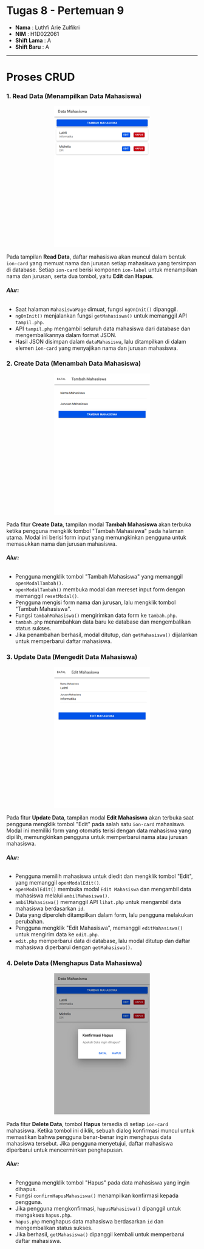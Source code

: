 # Tugas 8 - Pertemuan 9

- **Nama** : Luthfi Arie Zulfikri
- **NIM** : H1D022061
- **Shift Lama** : A
- **Shift Baru** : A

---

# Proses CRUD

### 1. Read Data (Menampilkan Data Mahasiswa)

<p align="center">
  <img src="src/assets/img/home.png" alt="Halaman Read Data (Menampilkan Data Mahasiswa)" width="50%"/>
</p>

Pada tampilan **Read Data**, daftar mahasiswa akan muncul dalam bentuk `ion-card` yang memuat nama dan jurusan setiap mahasiswa yang tersimpan di database. Setiap `ion-card` berisi komponen `ion-label` untuk menampilkan nama dan jurusan, serta dua tombol, yaitu **Edit** dan **Hapus**.

###### **Alur:**

- Saat halaman `MahasiswaPage` dimuat, fungsi `ngOnInit()` dipanggil.
- `ngOnInit()` menjalankan fungsi `getMahasiswa()` untuk memanggil API `tampil.php`.
- API `tampil.php` mengambil seluruh data mahasiswa dari database dan mengembalikannya dalam format JSON.
- Hasil JSON disimpan dalam `dataMahasiswa`, lalu ditampilkan di dalam elemen `ion-card` yang menyajikan nama dan jurusan mahasiswa.

### 2. Create Data (Menambah Data Mahasiswa)

<p align="center">
  <img src="src/assets/img/tambah.png" alt="Halaman Create Data (Menambah Data Mahasiswa)" width="50%"/>
</p>

Pada fitur **Create Data**, tampilan modal **Tambah Mahasiswa** akan terbuka ketika pengguna mengklik tombol "Tambah Mahasiswa" pada halaman utama. Modal ini berisi form input yang memungkinkan pengguna untuk memasukkan nama dan jurusan mahasiswa.

###### **Alur:**

- Pengguna mengklik tombol "Tambah Mahasiswa" yang memanggil `openModalTambah()`.
- `openModalTambah()` membuka modal dan mereset input form dengan memanggil `resetModal()`.
- Pengguna mengisi form nama dan jurusan, lalu mengklik tombol "Tambah Mahasiswa".
- Fungsi `tambahMahasiswa()` mengirimkan data form ke `tambah.php`.
- `tambah.php` menambahkan data baru ke database dan mengembalikan status sukses.
- Jika penambahan berhasil, modal ditutup, dan `getMahasiswa()` dijalankan untuk memperbarui daftar mahasiswa.

### 3. Update Data (Mengedit Data Mahasiswa)

<p align="center">
  <img src="src/assets/img/edit.png" alt="Halaman Update Data (Mengedit Data Mahasiswa)" width="50%"/>
</p>

Pada fitur **Update Data**, tampilan modal **Edit Mahasiswa** akan terbuka saat pengguna mengklik tombol "Edit" pada salah satu `ion-card` mahasiswa. Modal ini memiliki form yang otomatis terisi dengan data mahasiswa yang dipilih, memungkinkan pengguna untuk memperbarui nama atau jurusan mahasiswa.

###### **Alur:**

- Pengguna memilih mahasiswa untuk diedit dan mengklik tombol "Edit", yang memanggil `openModalEdit()`.
- `openModalEdit()` membuka modal `Edit Mahasiswa` dan mengambil data mahasiswa melalui `ambilMahasiswa()`.
- `ambilMahasiswa()` memanggil API `lihat.php` untuk mengambil data mahasiswa berdasarkan `id`.
- Data yang diperoleh ditampilkan dalam form, lalu pengguna melakukan perubahan.
- Pengguna mengklik "Edit Mahasiswa", memanggil `editMahasiswa()` untuk mengirim data ke `edit.php`.
- `edit.php` memperbarui data di database, lalu modal ditutup dan daftar mahasiswa diperbarui dengan `getMahasiswa()`.

### 4. Delete Data (Menghapus Data Mahasiswa)

<p align="center">
  <img src="src/assets/img/hapus.png" alt="Halaman Delete Data (Menghapus Data Mahasiswa)" width="50%"/>
</p>

Pada fitur **Delete Data**, tombol **Hapus** tersedia di setiap `ion-card` mahasiswa. Ketika tombol ini diklik, sebuah dialog konfirmasi muncul untuk memastikan bahwa pengguna benar-benar ingin menghapus data mahasiswa tersebut. Jika pengguna menyetujui, daftar mahasiswa diperbarui untuk mencerminkan penghapusan.

###### **Alur:**

- Pengguna mengklik tombol "Hapus" pada data mahasiswa yang ingin dihapus.
- Fungsi `confirmHapusMahasiswa()` menampilkan konfirmasi kepada pengguna.
- Jika pengguna mengkonfirmasi, `hapusMahasiswa()` dipanggil untuk mengakses `hapus.php`.
- `hapus.php` menghapus data mahasiswa berdasarkan `id` dan mengembalikan status sukses.
- Jika berhasil, `getMahasiswa()` dipanggil kembali untuk memperbarui daftar mahasiswa.
